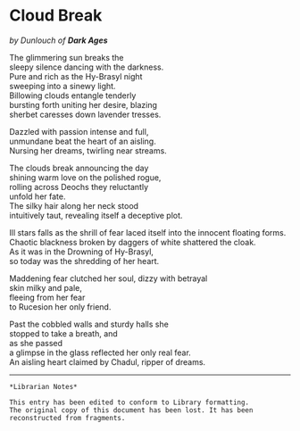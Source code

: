 # Cloud Break

_by Dunlouch of **Dark Ages**_

The glimmering sun breaks the  
sleepy silence dancing with the darkness.  
Pure and rich as the Hy-Brasyl night  
sweeping into a sinewy light.  
Billowing clouds entangle tenderly  
bursting forth uniting her desire, blazing  
sherbet caresses down lavender tresses.  

Dazzled with passion intense and full,  
unmundane beat the heart of an aisling.  
Nursing her dreams, twirling near streams.  

The clouds break announcing the day  
shining warm love on the polished rogue,  
rolling across Deochs they reluctantly  
unfold her fate.  
The silky hair along her neck stood  
intuitively taut, revealing itself a deceptive plot.  

Ill stars falls as the shrill of fear laced itself into the innocent floating forms.  
Chaotic blackness broken by daggers of white shattered the cloak.  
As it was in the Drowning of Hy-Brasyl,  
so today was the shredding of her heart.  

Maddening fear clutched her soul, dizzy with betrayal  
skin milky and pale,  
fleeing from her fear  
to Rucesion her only friend.  

Past the cobbled walls and sturdy halls she  
stopped to take a breath, and  
as she passed  
a glimpse in the glass reflected her only real fear.  
An aisling heart claimed by Chadul, ripper of dreams.  

***

```
*Librarian Notes*

This entry has been edited to conform to Library formatting.
The original copy of this document has been lost. It has been reconstructed from fragments.
```

